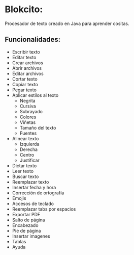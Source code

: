 # Blokcito:

Procesador de texto creado en Java para aprender cositas.

## Funcionalidades:

- Escribir texto
- Editar texto
- Crear archivos
- Abrir archivos
- Editar archivos
- Cortar texto
- Copiar texto
- Pegar texto
- Aplicar estilos al texto
    - Negrita
    - Cursiva
    - Subrayado
    - Colores
    - Viñetas
    - Tamaño del texto
    - Fuentes
- Alinear texto
    - Izquierda
    - Derecha
    - Centro
    - Justificar
- Dictar texto
- Leer texto
- Buscar texto
- Reemplazar texto
- Insertar fecha y hora
- Corrección de ortografía
- Emojis
- Accesos de teclado
- Reemplazar tabs por espacios
- Exportar PDF
- Salto de página
- Encabezado
- Pie de página
- Insertar imagenes
- Tablas
- Ayuda